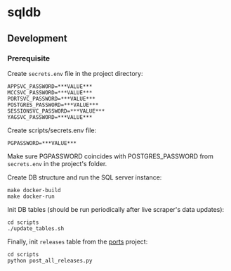 # sqldb

## Development

### Prerequisite

Create `secrets.env` file in the project directory:

    APPSVC_PASSWORD=***VALUE***
    MCCSVC_PASSWORD=***VALUE***
    PORTSVC_PASSWORD=***VALUE***
    POSTGRES_PASSWORD=***VALUE***
    SESSIONSVC_PASSWORD=***VALUE***
    YAGSVC_PASSWORD=***VALUE***

Create scripts/secrets.env file:

    PGPASSWORD=***VALUE***

Make sure PGPASSWORD coincides with POSTGRES_PASSWORD from `secrets.env` in the project's folder.

Create DB structure and run the SQL server instance:

    make docker-build
    make docker-run

Init DB tables (should be run periodically after live scraper's data updates):

    cd scripts
    ./update_tables.sh

Finally, init `releases` table from the [ports](https://github.com/yag-im/ports) project:

    cd scripts
    python post_all_releases.py
